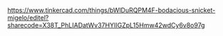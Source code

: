 https://www.tinkercad.com/things/bWlDuRQPM4F-bodacious-snicket-migelo/editel?sharecode=X38T_PhLIADatWv37HYIIGZpL15Hmw42wdCy6v8o97g
